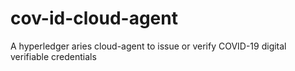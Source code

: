 # cov-id-cloud-agent
A hyperledger aries cloud-agent to issue or verify COVID-19 digital verifiable credentials
